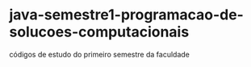 # java-semestre1-programacao-de-solucoes-computacionais

códigos de estudo do primeiro semestre da faculdade
